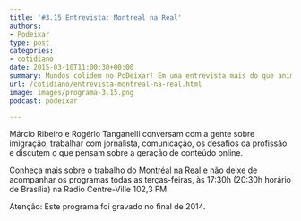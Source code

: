 ```yaml
---
title: '#3.15 Entrevista: Montreal na Real'
authors:
- Podeixar
type: post
categories:
- cotidiano
date: 2015-03-10T11:00:30+00:00
summary: Mundos colidem no PoDeixar! Em uma entrevista mais do que animada, Japa e Berg Lindo, juntos com seu amigo Pedro Perna, recebem as mentes, braços, pernas e todo o resto dos idealizadores do Montreal na Real.
url: /cotidiano/entrevista-montreal-na-real.html
image: images/programa-3.15.png
podcast: podeixar

---
```

Márcio Ribeiro e Rogério Tanganelli conversam com a gente sobre imigração, trabalhar com jornalista, comunicação, os desafios da profissão e discutem o que pensam sobre a geração de conteúdo online.

Conheça mais sobre o trabalho do <a href="http://www.montrealnareal.com" target="_blank">Montréal na Real</a> e não deixe de acompanhar os programas todas as terças-feiras, às 17:30h (20:30h horário de Brasília) na Radio Centre-Ville 102,3 FM.

Atenção: Este programa foi gravado no final de 2014.